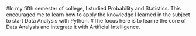 #In my fifth semester of college, I studied Probability and Statistics. This encouraged me to learn how to apply the knowledge I learned in the subject to start Data Analysis with Python.
#The focus here is to learne the core of Data Analysis and integrate it with Artificial Intelligence.
